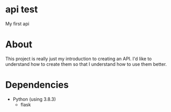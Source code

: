 # api test
 My first api

# About
This project is really just my introduction to creating an API.
I'd like to understand how to create them so that I understand
how to use them better.

# Dependencies
* Python (using 3.8.3)
    * flask